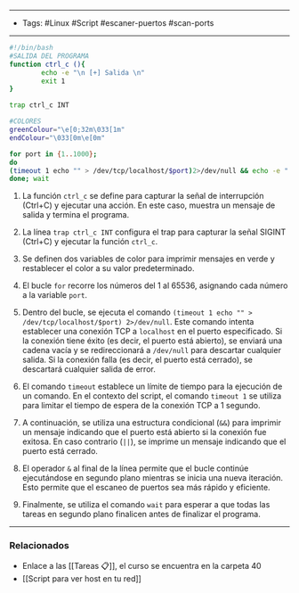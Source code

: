 -----
- Tags: #Linux #Script #escaner-puertos #scan-ports
----
```bash 
#!/bin/bash
#SALIDA DEL PROGRAMA
function ctrl_c (){
        echo -e "\n [+] Salida \n"
        exit 1
}

trap ctrl_c INT

#COLORES
greenColour="\e[0;32m\033[1m"
endColour="\033[0m\e[0m"

for port in {1..1000};
do
(timeout 1 echo "" > /dev/tcp/localhost/$port)2>/dev/null && echo -e " ${greenColour}[+] OPEND PORT $port${endColour}" || echo " [-] CLOSED PORT $port" &
done; wait
```

1.  La función `ctrl_c` se define para capturar la señal de interrupción (Ctrl+C) y ejecutar una acción. En este caso, muestra un mensaje de salida y termina el programa.
    
2.  La línea `trap ctrl_c INT` configura el trap para capturar la señal SIGINT (Ctrl+C) y ejecutar la función `ctrl_c`.
    
3.  Se definen dos variables de color para imprimir mensajes en verde y restablecer el color a su valor predeterminado.
    
4.  El bucle `for` recorre los números del 1 al 65536, asignando cada número a la variable `port`.
    
5.  Dentro del bucle, se ejecuta el comando `(timeout 1 echo "" > /dev/tcp/localhost/$port) 2>/dev/null`. Este comando intenta establecer una conexión TCP a `localhost` en el puerto especificado. Si la conexión tiene éxito (es decir, el puerto está abierto), se enviará una cadena vacía y se redireccionará a `/dev/null` para descartar cualquier salida. Si la conexión falla (es decir, el puerto está cerrado), se descartará cualquier salida de error.

6. El comando `timeout` establece un límite de tiempo para la ejecución de un comando. En el contexto del script, el comando `timeout 1` se utiliza para limitar el tiempo de espera de la conexión TCP a 1 segundo. 
    
7.  A continuación, se utiliza una estructura condicional (`&&`) para imprimir un mensaje indicando que el puerto está abierto si la conexión fue exitosa. En caso contrario (`||`), se imprime un mensaje indicando que el puerto está cerrado.
    
8.  El operador `&` al final de la línea permite que el bucle continúe ejecutándose en segundo plano mientras se inicia una nueva iteración. Esto permite que el escaneo de puertos sea más rápido y eficiente.
    
9.  Finalmente, se utiliza el comando `wait` para esperar a que todas las tareas en segundo plano finalicen antes de finalizar el programa.
-----
### Relacionados
- Enlace a las [[Tareas 📋]], el curso se encuentra en la carpeta 40
- [[Script para ver host en tu red]]